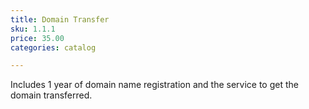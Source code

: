 ```yaml
---
title: Domain Transfer
sku: 1.1.1
price: 35.00
categories: catalog

---
```


Includes 1 year of domain name registration and the service to get the domain transferred.